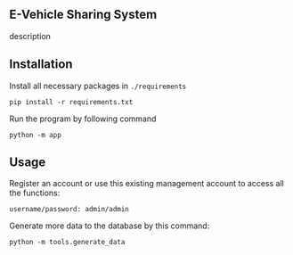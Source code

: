## E-Vehicle Sharing System 


description

## Installation

Install all necessary packages in `./requirements`

``pip install -r requirements.txt``

Run the program by following command

``python -m app``

## Usage

Register an account or use this existing management account to access all the functions: 

`username/password: admin/admin`

Generate more data to the database by this command:

``python -m tools.generate_data``
